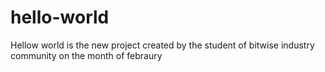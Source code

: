 # hello-world
Hellow world is the new project created by the student of bitwise industry community on the month of febraury 
